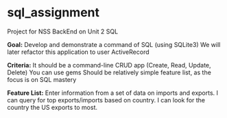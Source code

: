 sql_assignment
==============

Project for NSS BackEnd on Unit 2 SQL


 **Goal:**
Develop and demonstrate a command of SQL (using SQLite3)
We will later refactor this application to user ActiveRecord



**Criteria:**
It should be a command-line CRUD app (Create, Read, Update, Delete)
You can use gems
Should be relatively simple feature list, as the focus is on SQL mastery



**Feature List:**
Enter information from a set of data on imports and exports. 
I can query for top exports/imports based on country.
I can look for the country the US exports to most. 
